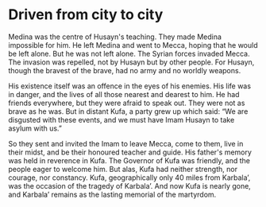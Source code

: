Driven from city to city
========================

Medina was the centre of Husayn's teaching. They made Medina impossible
for him. He left Medina and went to Mecca, hoping that he would be left
alone. But he was not left alone. The Syrian forces invaded Mecca. The
invasion was repelled, not by Husayn but by other people. For Husayn,
though the bravest of the brave, had no army and no worldly weapons.

His existence itself was an offence in the eyes of his enemies. His life
was in danger, and the lives of all those nearest and dearest to him. He
had friends everywhere, but they were afraid to speak out. They were not
as brave as he was. But in distant Kufa, a party grew up which said: “We
are disgusted with these events, and we must have Imam Husayn to take
asylum with us.”

So they sent and invited the Imam to leave Mecca, come to them, live in
their midst, and be their honoured teacher and guide. His father's
memory was held in reverence in Kufa. The Governor of Kufa was friendly,
and the people eager to welcome him. But alas, Kufa had neither
strength, nor courage, nor constancy. Kufa, geographically only 40 miles
from Karbala’, was the occasion of the tragedy of Karbala’. And now Kufa
is nearly gone, and Karbala’ remains as the lasting memorial of the
martyrdom.


